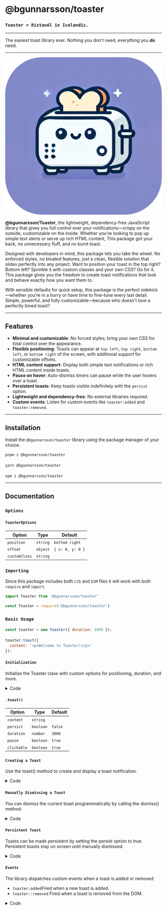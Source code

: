 # @bgunnarsson/toaster

### `Toaster = Ristavél in Icelandic.`

---

The easiest toast library ever. Nothing you don't need, everything you **_do_** need.

---

![@bgunnarsson/toaster logo](toaster-logo.jpg)

**@bgunnarsson/Toaster**, the lightweight, dependency-free JavaScript library that gives you full control over your notifications—crispy on the outside, customizable on the inside. Whether you're looking to pop up simple text alerts or serve up rich HTML content, This package got your back, no unnecessary fluff, and no burnt toast.

Designed with developers in mind, this package lets you take the wheel. No enforced styles, no bloated features, just a clean, flexible solution that slides perfectly into any project. Want to position your toast in the top right? Bottom left? Sprinkle it with custom classes and your own CSS? Go for it. This package gives you the freedom to create toast notifications that look and behave exactly how you want them to.

With sensible defaults for quick setup, this package is the perfect sidekick—whether you’re in a hurry or have time to fine-tune every last detail. Simple, powerful, and fully customizable—because who doesn't love a perfectly timed toast?

---

## Features


- **Minimal and customizable**: No forced styles; bring your own CSS for total control over the appearance.
- **Flexible positioning**: Toasts can appear at `top left`, `top right`, `bottom left`, or `bottom right` of the screen, with additional support for customizable offsets.
- **HTML content support**: Display both simple text notifications or rich HTML content inside toasts.
- **Pause on hover**: Auto-dismiss timers can pause while the user hovers over a toast.
- **Persistent toasts**: Keep toasts visible indefinitely with the `persist` option.
- **Lightweight and dependency-free**: No external libraries required.
- **Custom events**: Listen for custom events like `toaster:added` and `toaster:removed`.

---

## Installation

Install the `@bgunnarsson/toaster` library using the package manager of your choice.

```bash
pnpm i @bgunnarsson/toaster

yarn @bgunnarsson/toaster

npm i @bgunnarsson/toaster
```

---

## Documentation

### `Options`

#### `ToasterOptions`

| **Option**      | **Type**  | **Default**      |
|-----------------|-----------|------------------|
| `position`      | `string`  | `bottom right`   |
| `offset`        | `object`  | `{ x: 0, y: 0 }` |
| `customClass`   | `string`  |                  |

### `Importing`
Since this package includes both `CJS` and `ESM` files it will work with both `require` and `import`.

```javascript
import Toaster from '@bgunnarsson/toaster"
```
```javascript
const Toaster = require('@bgunnarsson/toaster')
```

### `Basic Usage`

```javascript
const toaster = new Toaster({ duration: 5000 });

toaster.toast({
  content: '<p>Welcome to Toaster!</p>'
});
```

#### `Initialization`
Initialize the Toaster class with custom options for positioning, duration, and more.

<details>
<summary>Code</summary>

```javascript
const toaster = new Toaster({
  position: 'bottom right',  // Position the toasts at the bottom-right corner.
  offset: { x: 20, y: 20 },  // Offset the toast from the bottom-right by 20px.
  customClass: 'my-toaster', // Add a custom class to the toasts.
});
```

</details>


#### `.toast()`
| **Option**      | **Type**  | **Default**      |
|-----------------|-----------|------------------|
| `content`       | `string`  |                  |
| `persist`       | `boolean` | `false`          |
| `duration`      | `number`  | `3000`           |
| `pause`         | `boolean` | `true`           |
| `clickable`     | `boolean` | `true`           |


#### `Creating a Toast`
Use the toast() method to create and display a toast notification.

<details>
<summary>Code</summary>

```javascript
toaster.toast({
  content: '<p>Hello, this is a toast!</p>',  // Display HTML content.
  duration: 3000,  // Auto-dismiss the toast after 3 seconds.
  clickable: true, // Make the toast clickable to dismiss.
});
```

</details>

#### `Manually Dismissing a Toast`
You can dismiss the current toast programmatically by calling the dismiss() method.


<details>
<summary>Code</summary>

```javascript
toaster.dismiss()
```

</details>

#### `Persistent Toast`
Toasts can be made persistent by setting the persist option to true. Persistent toasts stay on screen until manually dismissed.


<details>
<summary>Code</summary>

```javascript
toaster.toast({
  content: 'Persistent toast message!',
  persist: true, // Toast will stay until dismissed manually.
});
```

</details>


#### `Events`
The library dispatches custom events when a toast is added or removed:

* `toaster:added`Fired when a new toast is added.
* `toaster::removed` Fired when a toast is removed from the DOM.

<details>
<summary>Code</summary>

```javascript
document.addEventListener('toaster:added', (event) => {
  console.log('Toast added:', event.detail);
});

document.addEventListener('toaster:removed', (event) => {
  console.log('Toast removed:', event.detail);
});
```

</details>
